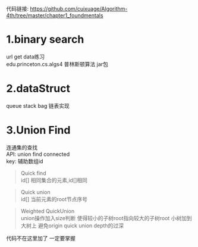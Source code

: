 代码链接:
https://github.com/cuixuage/Algorithm-4th/tree/master/chapter1_foundmentals  
  
# 1.binary search   
url get data练习  
edu.princeton.cs.algs4 普林斯顿算法 jar包   
  
# 2.dataStruct   
queue stack bag  链表实现   
  
# 3.Union Find  
连通集的查找   
API: union find connected  
key: 辅助数组id   
>Quick find   
id[] 相同集合的元素,id[]相同   
   
>Quick union  
id[] 当前元素的root节点序号  
  
>Weighted QuickUnion  
union操作加入size判断  使得较小的子树root指向较大的子树root
小树加到大树上 避免origin quick union depth的过深   

代码不在这里加了   一定要掌握   
